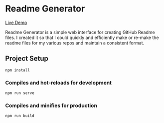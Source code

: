 # Readme Generator
[Live Demo](https://adamnizol.github.io/readmegenerator/)

Readme Generator is a simple web interface for creating GitHub Readme files. I created it so that I could quickly and efficiently make or re-make the readme files for my various repos and maintain a consistent format.

## Project Setup
```
npm install
```

### Compiles and hot-reloads for development
```
npm run serve
```

### Compiles and minifies for production
```
npm run build
``` 
